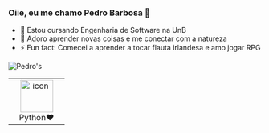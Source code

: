 

### Oiie, eu me chamo Pedro Barbosa 👋

- 🔭 Estou cursando Engenharia de Software na UnB
- 🌱 Adoro aprender novas coisas e me conectar com a natureza
- ⚡ Fun fact: Comecei a aprender a tocar flauta irlandesa e amo jogar RPG

![Pedro's](https://github-readme-streak-stats.herokuapp.com/?user=pedrobarbosaocb&theme=dark&background=0d1117&hide_border=true)

<table>
  <tr>
    <td align="center" width="96">
      <a href="#macropower-tech">
        <img src="https://techstack-generator.vercel.app/python-icon.svg" alt="icon" width="65" height="65" />
      </a>
      <br>Python♥
    </td>
  </tr>


